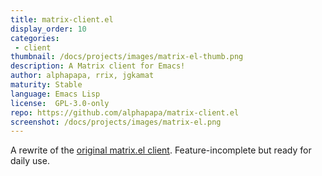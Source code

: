 ```yaml
---
title: matrix-client.el
display_order: 10
categories:
 - client
thumbnail: /docs/projects/images/matrix-el-thumb.png
description: A Matrix client for Emacs!
author: alphapapa, rrix, jgkamat
maturity: Stable
language: Emacs Lisp
license:  GPL-3.0-only
repo: https://github.com/alphapapa/matrix-client.el
screenshot: /docs/projects/images/matrix-el.png
---
```


A rewrite of the [original matrix.el client](http://doc.rix.si/projects/matrix.el.html).  Feature-incomplete but ready for daily use.


